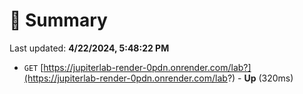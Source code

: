 # 📖 Summary
Last updated: **4/22/2024, 5:48:22 PM**

- `GET` [https://jupiterlab-render-0pdn.onrender.com/lab?](https://jupiterlab-render-0pdn.onrender.com/lab?) - **Up** (320ms)
